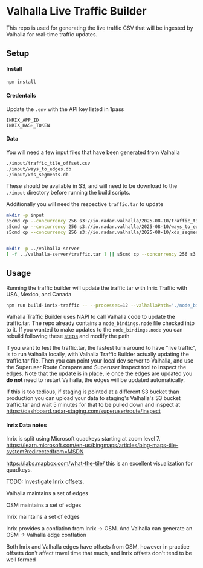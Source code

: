 # Valhalla Live Traffic Builder

This repo is used for generating the live traffic CSV that will be ingested by Valhalla for real-time traffic updates.


## Setup

#### Install
```bash
npm install
```

#### Credentails

Update the `.env` with the API key listed in 1pass

```
INRIX_APP_ID
INRIX_HASH_TOKEN
```


#### Data
You will need a few input files that have been generated from Valhalla
```bash
./input/traffic_tile_offset.csv
./input/ways_to_edges.db
./input/xds_segments.db
```
These should be available in S3, and will need to be download to the `./input` directory before running the build scripts.

Additionally you will need the respective `traffic.tar` to update

```bash
mkdir -p input
s5cmd cp --concurrency 256 s3://io.radar.valhalla/2025-08-10/traffic_tile_offset.csv ./input/traffic_tile_offset.csv
s5cmd cp --concurrency 256 s3://io.radar.valhalla/2025-08-10/ways_to_edges.db ./input/ways_to_edges.db
s5cmd cp --concurrency 256 s3://io.radar.valhalla/2025-08-10/xds_segments.db ./input/xds_segments.db


mkdir -p ../valhalla-server
[ -f ../valhalla-server/traffic.tar ] || s5cmd cp --concurrency 256 s3://io.radar.valhalla/2025-08-10/traffic.tar ../valhalla-server/traffic.tar
```


## Usage

Running the traffic builder will update the traffic.tar with Inrix Traffic with USA, Mexico, and Canada


```bash
npm run build-inrix-traffic -- --processes=12 --valhallaPath='./node_bindings.node' --trafficPath='../valhalla-server/traffic.tar' --inputPath='./input'
```

Valhalla Traffic Builder uses NAPI to call Valhalla code to update the traffic.tar. The repo already contains a `node_bindings.node` file checked into to it. If you wanted to make updates to the `node_bindings.node` you can rebuild following these [steps](../README_RADAR.md#2-valhalla-traffic-worker) and modify the path


If you want to test the traffic.tar, the fastest turn around to have "live traffic", is to run Valhalla locally, with Valhalla Traffic Builder actually updating the traffic.tar file. Then you can point your local dev server to Valhalla, and use the Superuser Route Compare and Superuser Inspect tool to inspect the edges. Note that the update is in place, ie once the edges are updated you **do not** need to restart Valhalla, the edges will be updated automatically.

If this is too tedious, if staging is pointed at a different S3 bucket than production you can upload your data to staging's Valhalla's S3 bucket traffic.tar and wait 5 minutes for that to be pulled down and inspect at https://dashboard.radar-staging.com/superuser/route/inspect

#### Inrix Data notes

Inrix is split using Microsoft quadkeys starting at zoom level 7. https://learn.microsoft.com/en-us/bingmaps/articles/bing-maps-tile-system?redirectedfrom=MSDN

https://labs.mapbox.com/what-the-tile/ this is an excellent visualization for quadkeys.

TODO: Investigate Inrix offsets.

Valhalla maintains a set of edges

OSM maintains a set of edges

Inrix maintains a set of edges


Inrix provides a conflation from Inrix -> OSM. And Valhalla can generate an OSM -> Valhalla edge conflation


Both Inrix and Valhalla edges have offsets from OSM, however in practice offsets don't affect travel time that much, and Inrix offsets don't tend to be well formed
